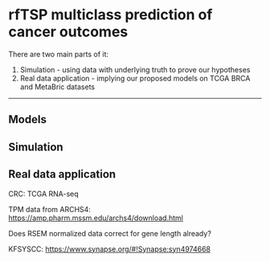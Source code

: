 # rfTSP multiclass prediction of cancer outcomes

There are two main parts of it:

1. Simulation - using data with underlying truth to prove our hypotheses
2. Real data application - implying our proposed models on TCGA BRCA and MetaBric datasets

---

## Models





## Simulation




## Real data application

CRC:
TCGA RNA-seq

TPM data from ARCHS4: https://amp.pharm.mssm.edu/archs4/download.html

Does RSEM normalized data correct for gene length already?

KFSYSCC:
https://www.synapse.org/#!Synapse:syn4974668

